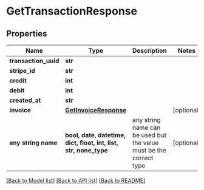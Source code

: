 # GetTransactionResponse


## Properties
Name | Type | Description | Notes
------------ | ------------- | ------------- | -------------
**transaction_uuid** | **str** |  | 
**stripe_id** | **str** |  | 
**credit** | **int** |  | 
**debit** | **int** |  | 
**created_at** | **str** |  | 
**invoice** | [**GetInvoiceResponse**](GetInvoiceResponse.md) |  | [optional] 
**any string name** | **bool, date, datetime, dict, float, int, list, str, none_type** | any string name can be used but the value must be the correct type | [optional]

[[Back to Model list]](../README.md#documentation-for-models) [[Back to API list]](../README.md#documentation-for-api-endpoints) [[Back to README]](../README.md)


